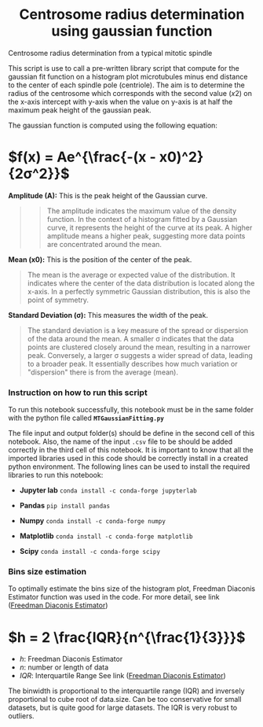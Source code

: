 ### <h1 align="center">**Centrosome radius determination using gaussian function**</h1>
Centrosome radius determination from a typical mitotic spindle

This script is use to call a pre-written library script that compute for the gaussian fit function on a histogram plot microtubules minus end distance to the center of each spindle pole (centriole). The aim is to determine the radius of the centrosome which corresponds with the second value ($x2$) on the x-axis intercept with y-axis when the value on y-axis is at half the maximum peak height of the gaussian peak.

The gaussian function is computed using the following equation:

# $f(x) = Ae^{\frac{-(x - x0)^2}{2σ^2}}$

**Amplitude (A):**
This is the peak height of the Gaussian curve.
>> The amplitude indicates the maximum value of the density function. In the context of a histogram fitted by a Gaussian curve, it represents the height of the curve at its peak. A higher amplitude means a higher peak, suggesting more data points are concentrated around the mean.

**Mean (x0):**
This is the position of the center of the peak.
>The mean is the average or expected value of the distribution. It indicates where the center of the data distribution is located along the x-axis. In a perfectly symmetric Gaussian distribution, this is also the point of symmetry.

**Standard Deviation (σ):**
This measures the width of the peak.
>The standard deviation is a key measure of the spread or dispersion of the data around the mean. A smaller σ indicates that the data points are clustered closely around the mean, resulting in a narrower peak. Conversely, a larger σ suggests a wider spread of data, leading to a broader peak. It essentially describes how much variation or "dispersion" there is from the average (mean).

### **Instruction on how to run this script**

To run this notebook successfully, this notebook must be in the same folder with the python file called **`MTGaussianFitting.py`** 

The file input and output folder(s) should be define in the second cell of this notebook. Also, the name of the input `.csv` file to be  should be added correctly in the third cell of this notebook. It is important to know that all the imported libraries used in this code should be correctly install in a created python environment. The following lines can be used to install the required libraries to run this notebook:

* **Jupyter lab**
`conda install -c conda-forge jupyterlab`
 
* **Pandas**
`pip install pandas`

* **Numpy**
`conda install -c conda-forge numpy`

* **Matplotlib**
`conda install -c conda-forge matplotlib`

* **Scipy**
`conda install -c conda-forge scipy`

### **Bins size estimation** 
To optimally estimate the bins size of the histogram plot, Freedman Diaconis Estimator function was used in the code. For more detail, see link ([Freedman Diaconis Estimator](https://docs.scipy.org/doc/numpy-1.13.0/reference/generated/numpy.histogram.html))
# $h = 2  \frac{IQR}{n^{\frac{1}{3}}}$

* $h$: Freedman Diaconis Estimator
* $n$: number or length of data
* $IQR$: Interquartile Range See link ([Freedman Diaconis Estimator](https://docs.scipy.org/doc/numpy-1.13.0/reference/generated/numpy.histogram.html))

The binwidth is proportional to the interquartile range (IQR) and inversely proportional to cube root of data.size. 
Can be too conservative for small datasets, but is quite good for large datasets. The IQR is very robust to outliers.

